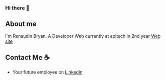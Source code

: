 ### Hi there 👋


## About me

I'm Renaudin Bryan. A  Developer Web currently at epitech in 2nd year [Web site](https://bryanrportfolio-add.vercel.app/)

## Contact Me :coffee:

- Your future employee on [LinkedIn](https://www.linkedin.com/in/bryan-renaudin-b89318264/)

